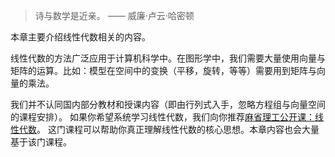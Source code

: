 > 诗与数学是近亲。 —— 威廉·卢云·哈密顿

本章主要介绍线性代数相关的内容。

线性代数的方法广泛应用于计算机科学中。在图形学中，我们需要大量使用向量与矩阵的运算。比如：模型在空间中的变换（平移，旋转，等等）需要用到矩阵与向量的乘法。

我们并不认同国内部分教材和授课内容（即由行列式入手，忽略方程组与向量空间的课程安排）。
如果你希望系统学习线性代数，我们向你推荐[麻省理工公开课：线性代数](https://open.163.com/newview/movie/courseintro?newurl=M6V0BQC4M)。
这门课程可以帮助你真正理解线性代数的核心思想。本章内容也会大量基于该门课程。